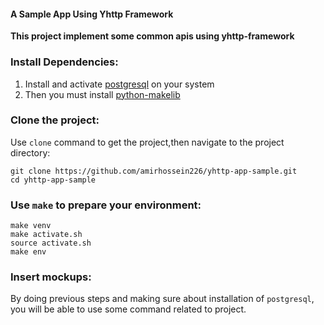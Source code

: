 #### A Sample App Using Yhttp Framework  
**This project implement some common apis using yhttp-framework**

### Install Dependencies:
1. Install and activate [postgresql](https://www.w3schools.com/postgresql/postgresql_install.php) on your system
2. Then you must install [python-makelib](https://github.com/pylover/python-makelib.git)

### Clone the project:
Use `clone` command to get the project,then navigate to the project directory:
```
git clone https://github.com/amirhossein226/yhttp-app-sample.git
cd yhttp-app-sample
```

### Use `make` to prepare your environment:
```
make venv
make activate.sh
source activate.sh
make env
```

### Insert mockups:
By doing previous steps and making sure about installation of `postgresql`, you
will be able to use some command related to project.



